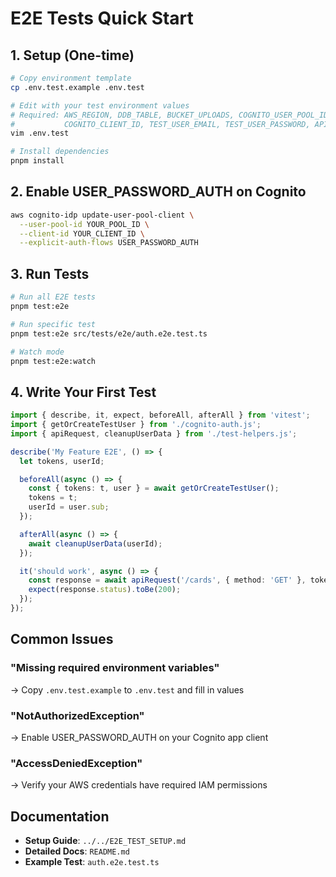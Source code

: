 # E2E Tests Quick Start

## 1. Setup (One-time)

```bash
# Copy environment template
cp .env.test.example .env.test

# Edit with your test environment values
# Required: AWS_REGION, DDB_TABLE, BUCKET_UPLOADS, COGNITO_USER_POOL_ID,
#           COGNITO_CLIENT_ID, TEST_USER_EMAIL, TEST_USER_PASSWORD, API_GATEWAY_URL
vim .env.test

# Install dependencies
pnpm install
```

## 2. Enable USER_PASSWORD_AUTH on Cognito

```bash
aws cognito-idp update-user-pool-client \
  --user-pool-id YOUR_POOL_ID \
  --client-id YOUR_CLIENT_ID \
  --explicit-auth-flows USER_PASSWORD_AUTH
```

## 3. Run Tests

```bash
# Run all E2E tests
pnpm test:e2e

# Run specific test
pnpm test:e2e src/tests/e2e/auth.e2e.test.ts

# Watch mode
pnpm test:e2e:watch
```

## 4. Write Your First Test

```typescript
import { describe, it, expect, beforeAll, afterAll } from 'vitest';
import { getOrCreateTestUser } from './cognito-auth.js';
import { apiRequest, cleanupUserData } from './test-helpers.js';

describe('My Feature E2E', () => {
  let tokens, userId;

  beforeAll(async () => {
    const { tokens: t, user } = await getOrCreateTestUser();
    tokens = t;
    userId = user.sub;
  });

  afterAll(async () => {
    await cleanupUserData(userId);
  });

  it('should work', async () => {
    const response = await apiRequest('/cards', { method: 'GET' }, tokens);
    expect(response.status).toBe(200);
  });
});
```

## Common Issues

### "Missing required environment variables"

→ Copy `.env.test.example` to `.env.test` and fill in values

### "NotAuthorizedException"

→ Enable USER_PASSWORD_AUTH on your Cognito app client

### "AccessDeniedException"

→ Verify your AWS credentials have required IAM permissions

## Documentation

- **Setup Guide**: `../../E2E_TEST_SETUP.md`
- **Detailed Docs**: `README.md`
- **Example Test**: `auth.e2e.test.ts`
